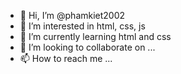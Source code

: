 - 👋 Hi, I’m @phamkiet2002
- 👀 I’m interested in html, css, js
- 🌱 I’m currently learning html and css
- 💞️ I’m looking to collaborate on ...
- 📫 How to reach me ...

<!---
phamkiet2002/phamkiet2002 is a ✨ special ✨ repository because its `README.md` (this file) appears on your GitHub profile.
You can click the Preview link to take a look at your changes.
--->
